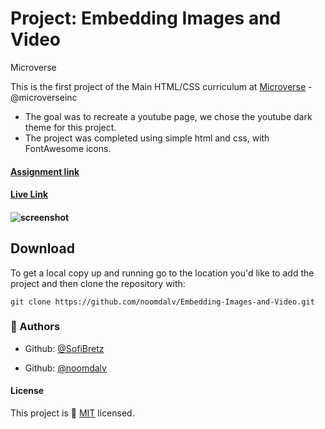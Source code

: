 # Project: Embedding Images and Video
Microverse

This is the first project of the Main HTML/CSS curriculum at [Microverse](https://www.microverse.org/) - @microverseinc
* The goal was to recreate a youtube page, we chose the youtube dark theme for this project.
* The project was completed using simple html and css, with FontAwesome icons.

#### [Assignment link](https://www.theodinproject.com/courses/html5-and-css3/lessons/embedding-images-and-video)

#### [Live Link](https://raw.githack.com/noomdalv/Embedding-Images-and-Video/master/index.html)

#### ![screenshot](https://i.imgur.com/8uP9RyN.jpg)

## Download

To get a local copy up and running go to the location you'd like to add the project and then clone the repository with:

```console
git clone https://github.com/noomdalv/Embedding-Images-and-Video.git
```

### 👤 Authors

- Github: [@SofiBretz](https://github.com/SofiBretz)

- Github: [@noomdalv](https://github.com/noomdalv/)

#### License

This project is 📝 [MIT](https://opensource.org/licenses/MIT) licensed.
